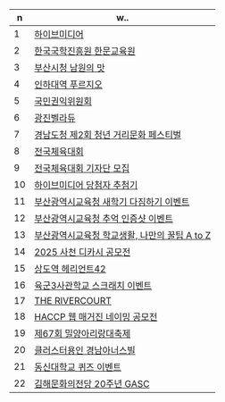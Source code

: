 
| n | w.. |
| ------------ | ------------- |
| 1 | <a href="https://github.com/mirtodipanarea/works/tree/master/hiveMedia"> 하이브미디어 </a>  |
| 2 | <a href="https://github.com/mirtodipanarea/works/tree/master/hanmun"> 한국국학진흥원 한문교육원 </a>  |
| 3 | <a href="https://github.com/mirtodipanarea/works/tree/master/namwon"> 부산시청 남원의 맛 </a>  |
| 4 | <a href="https://github.com/mirtodipanarea/works/tree/master/inhauniversityprugio"> 인하대역 푸르지오 </a>  |
| 5 | <a href="https://github.com/mirtodipanarea/works/tree/master/acrc"> 국민권익위원회 </a>  |
| 6 | <a href="https://github.com/mirtodipanarea/works/tree/master/gwangjinbelladue"> 광진벨라듀 </a>  |
| 7 | <a href="https://github.com/mirtodipanarea/works/tree/master/bloodline"> 경남도청 제2회 청년 거리문화 페스티벌 </a>  |
| 8 | <a href="https://github.com/mirtodipanarea/works/tree/master/nationalsport"> 전국체육대회 </a>  |
| 9 | <a href="https://github.com/mirtodipanarea/works/tree/master/nationalsportreporter"> 전국체육대회 기자단 모집 </a>  |
| 10 | <a href="https://github.com/mirtodipanarea/works/tree/master/hivedraw"> 하이브미디어 당첨자 추첨기 </a>  |
| 11 | <a href="https://github.com/mirtodipanarea/works/tree/master/busandu"> 부산광역시교육청 새학기 다짐하기 이벤트 </a>  |
| 12 | <a href="https://github.com/mirtodipanarea/works/tree/master/busandupicture"> 부산광역시교육청 추억 인증샷 이벤트 </a>  |
| 13 | <a href="https://github.com/mirtodipanarea/works/tree/master/busandulevelup"> 부산광역시교육청 학교생활, 나만의 꿀팁 A to Z </a> 
| 14 | <a href="https://github.com/mirtodipanarea/works/tree/master/sacheondicapoem"> 2025 사천 디카시 공모전 </a>  |
| 15 | <a href="https://github.com/mirtodipanarea/works/tree/master/heriant42"> 상도역 헤리언트42 </a>  |
| 16 | <a href="https://github.com/mirtodipanarea/works/tree/master/armyacademy"> 육군3사관학교 스크래치 이벤트 </a>  |
| 17 | <a href="https://github.com/mirtodipanarea/works/tree/master/therivercourt"> THE RIVERCOURT </a>  |
| 18 | <a href="https://github.com/mirtodipanarea/works/tree/master/haccpmagazine"> HACCP 웹 매거진 네이밍 공모전 </a>  |
| 19 | <a href="https://github.com/mirtodipanarea/works/tree/master/miryangarirang"> 제67회 밀양아리랑대축제 </a>  |
| 20 | <a href="https://github.com/mirtodipanarea/works/tree/master/clusterhonorsville"> 클러스터용인 경남아너스빌 </a>  |
| 21 | <a href="https://github.com/mirtodipanarea/works/tree/master/dongshinuniversity"> 동신대학교 퀴즈 이벤트 </a>  |
| 22 | <a href="https://github.com/mirtodipanarea/works/tree/master/gasc"> 김해문화의전당 20주년 GASC </a>  |

